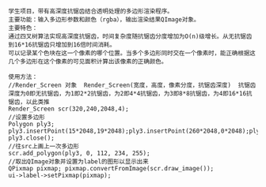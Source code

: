 ﻿    学生项目，带有高深度抗锯齿结合透明处理的多边形渲染程序。
    主要功能：输入多边形参数和颜色（rgba），输出渲染结果QImage对象。
    主要特色：
	通过四叉树算法实现高深度抗锯齿，时间复杂度随抗锯齿分度增加为O(n)级增长。从无抗锯齿到16*16抗锯齿只增加到16倍时间消耗。
	可以记录某个色块在这一个像素的哪个位置。当多个多边形同时交在一个像素时，能正确根据这几个多边形在这个像素的可见面积计算出该像素的正确颜色。

    使用方法：
    //Render_Screen 对象  Render_Screen(宽度，高度，像素分度，抗锯齿深度)  抗锯齿深度为0即无抗锯齿，为1即2*2抗锯齿，为2即4*4抗锯齿，为3即8*8抗锯齿，为4即16*16抗锯齿，以此类推
    Render_Screen scr(320,240,2048,4);
    //设置多边形
    Polygon ply3;
    ply3.insertPoint(15*2048,19*2048);ply3.insertPoint(260*2048,0*2048);ply3.insertPoint(320*2048,240*2048);
    ply3.close();
    //往src上画上一次多边形
    scr.add_polygon(ply3, 0, 112, 234, 255);
    //取出QImage对象并设置为label的图形以显示出来
    QPixmap pixmap; pixmap.convertFromImage(scr.draw_image());
    ui->label->setPixmap(pixmap);